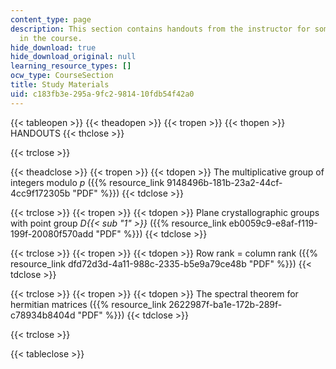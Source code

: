 ```yaml
---
content_type: page
description: This section contains handouts from the instructor for some of the topics
  in the course.
hide_download: true
hide_download_original: null
learning_resource_types: []
ocw_type: CourseSection
title: Study Materials
uid: c183fb3e-295a-9fc2-9814-10fdb54f42a0
---
```


{{< tableopen >}}
{{< theadopen >}}
{{< tropen >}}
{{< thopen >}}
HANDOUTS
{{< thclose >}}

{{< trclose >}}

{{< theadclose >}}
{{< tropen >}}
{{< tdopen >}}
The multiplicative group of integers modulo _p_ ({{% resource_link 9148496b-181b-23a2-44cf-4cc9f172305b "PDF" %}})
{{< tdclose >}}

{{< trclose >}}
{{< tropen >}}
{{< tdopen >}}
Plane crystallographic groups with point group _D{{< sub "1" >}}_ ({{% resource_link eb0059c9-e8af-f119-199f-20080f570add "PDF" %}})
{{< tdclose >}}

{{< trclose >}}
{{< tropen >}}
{{< tdopen >}}
Row rank = column rank ({{% resource_link dfd72d3d-4a11-988c-2335-b5e9a79ce48b "PDF" %}})
{{< tdclose >}}

{{< trclose >}}
{{< tropen >}}
{{< tdopen >}}
The spectral theorem for hermitian matrices ({{% resource_link 2622987f-ba1e-172b-289f-c78934b8404d "PDF" %}})
{{< tdclose >}}

{{< trclose >}}

{{< tableclose >}}